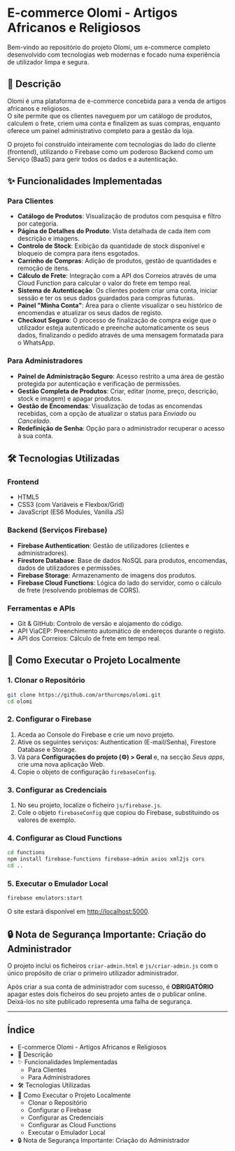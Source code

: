 # E-commerce Olomi - Artigos Africanos e Religiosos

Bem-vindo ao repositório do projeto Olomi, um e-commerce completo desenvolvido com tecnologias web modernas e focado numa experiência de utilizador limpa e segura.  

## 📜 Descrição
Olomi é uma plataforma de e-commerce concebida para a venda de artigos africanos e religiosos.  
O site permite que os clientes naveguem por um catálogo de produtos, calculem o frete, criem uma conta e finalizem as suas compras, enquanto oferece um painel administrativo completo para a gestão da loja.  

O projeto foi construído inteiramente com tecnologias do lado do cliente (frontend), utilizando o Firebase como um poderoso Backend como um Serviço (BaaS) para gerir todos os dados e a autenticação.  

## ✨ Funcionalidades Implementadas

### Para Clientes
- **Catálogo de Produtos**: Visualização de produtos com pesquisa e filtro por categoria.  
- **Página de Detalhes do Produto**: Vista detalhada de cada item com descrição e imagens.  
- **Controlo de Stock**: Exibição da quantidade de stock disponível e bloqueio de compra para itens esgotados.  
- **Carrinho de Compras**: Adição de produtos, gestão de quantidades e remoção de itens.  
- **Cálculo de Frete**: Integração com a API dos Correios através de uma Cloud Function para calcular o valor do frete em tempo real.  
- **Sistema de Autenticação**: Os clientes podem criar uma conta, iniciar sessão e ter os seus dados guardados para compras futuras.  
- **Painel "Minha Conta"**: Área para o cliente visualizar o seu histórico de encomendas e atualizar os seus dados de registo.  
- **Checkout Seguro**: O processo de finalização de compra exige que o utilizador esteja autenticado e preenche automaticamente os seus dados, finalizando o pedido através de uma mensagem formatada para o WhatsApp.  

### Para Administradores
- **Painel de Administração Seguro**: Acesso restrito a uma área de gestão protegida por autenticação e verificação de permissões.  
- **Gestão Completa de Produtos**: Criar, editar (nome, preço, descrição, stock e imagem) e apagar produtos.  
- **Gestão de Encomendas**: Visualização de todas as encomendas recebidas, com a opção de atualizar o status para *Enviado* ou *Cancelado*.  
- **Redefinição de Senha**: Opção para o administrador recuperar o acesso à sua conta.  

## 🛠 Tecnologias Utilizadas

### Frontend
- HTML5  
- CSS3 (com Variáveis e Flexbox/Grid)  
- JavaScript (ES6 Modules, Vanilla JS)  

### Backend (Serviços Firebase)
- **Firebase Authentication**: Gestão de utilizadores (clientes e administradores).  
- **Firestore Database**: Base de dados NoSQL para produtos, encomendas, dados de utilizadores e permissões.  
- **Firebase Storage**: Armazenamento de imagens dos produtos.  
- **Firebase Cloud Functions**: Lógica do lado do servidor, como o cálculo de frete (resolvendo problemas de CORS).  

### Ferramentas e APIs
- Git & GitHub: Controlo de versão e alojamento do código.  
- API ViaCEP: Preenchimento automático de endereços durante o registo.  
- API dos Correios: Cálculo de frete em tempo real.  

## 🚀 Como Executar o Projeto Localmente

### 1. Clonar o Repositório
```bash
git clone https://github.com/arthurcmps/olomi.git
cd olomi
```

### 2. Configurar o Firebase
1. Aceda ao Console do Firebase e crie um novo projeto.  
2. Ative os seguintes serviços: Authentication (E-mail/Senha), Firestore Database e Storage.  
3. Vá para **Configurações do projeto (⚙) > Geral** e, na secção *Seus apps*, crie uma nova aplicação Web.  
4. Copie o objeto de configuração `firebaseConfig`.  

### 3. Configurar as Credenciais
1. No seu projeto, localize o ficheiro `js/firebase.js`.  
2. Cole o objeto `firebaseConfig` que copiou do Firebase, substituindo os valores de exemplo.  

### 4. Configurar as Cloud Functions
```bash
cd functions
npm install firebase-functions firebase-admin axios xml2js cors
cd ..
```

### 5. Executar o Emulador Local
```bash
firebase emulators:start
```
O site estará disponível em [http://localhost:5000](http://localhost:5000).  

## 🔒 Nota de Segurança Importante: Criação do Administrador
O projeto inclui os ficheiros `criar-admin.html` e `js/criar-admin.js` com o único propósito de criar o primeiro utilizador administrador.  

Após criar a sua conta de administrador com sucesso, é **OBRIGATÓRIO** apagar estes dois ficheiros do seu projeto antes de o publicar online.  
Deixá-los no site publicado representa uma falha de segurança.  

---

## Índice
- E-commerce Olomi - Artigos Africanos e Religiosos  
- 📜 Descrição  
- ✨ Funcionalidades Implementadas  
  - Para Clientes  
  - Para Administradores  
- 🛠️ Tecnologias Utilizadas  
- 🚀 Como Executar o Projeto Localmente  
  - Clonar o Repositório  
  - Configurar o Firebase  
  - Configurar as Credenciais  
  - Configurar as Cloud Functions  
  - Executar o Emulador Local  
- 🔒 Nota de Segurança Importante: Criação do Administrador  
